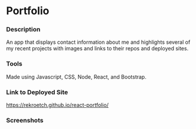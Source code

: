 # Portfolio

### Description
An app that displays contact information about me and highlights several of my recent projects with images and links to their repos and deployed sites.  

### Tools
Made using Javascript, CSS, Node, React, and Bootstrap. 

### Link to Deployed Site
https://rekroetch.github.io/react-portfolio/


### Screenshots
